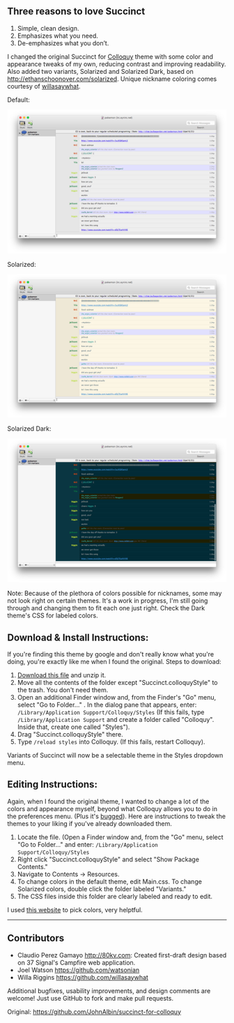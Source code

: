 Three reasons to love Succinct
-------------------------------

1. Simple, clean design.
2. Emphasizes what you need.
3. De-emphasizes what you don’t.

I changed the original Succinct for [Colloquy](http://colloquy.info/) theme with some color and appearance tweaks of my own, reducing contrast and improving readability. Also added two variants, Solarized and Solarized Dark, based on http://ethanschoonover.com/solarized. Unique nickname coloring comes courtesy of
[willasaywhat](https://github.com/willasaywhat).

Default:

![Screehnshot](Default.png)

Solarized:

![Screenshot](Solarized.png)

Solarized Dark:

![Screenshot](Dark.png)

Note: Because of the plethora of colors possible for nicknames, some may not look right
on certain themes. It's a work in progress, I'm still going through and changing them
to fit each one just right. Check the Dark theme's CSS for labeled colors.

Download & Install Instructions:
--------------------------------

If you're finding this theme by google and don't really know what you're doing, you're
exactly like me when I found the original. Steps to download:

1. [Download this file](https://github.com/TempSpas/succinct-for-colloquy/archive/master.zip) and unzip it.
2. Move all the contents of the folder except "Succinct.colloquyStyle" to the trash. You don't
need them. 
3. Open an additional Finder window and, from the Finder's "Go" menu, select
   "Go to Folder..." . In the dialog pane that appears, enter:
     ```/Library/Application Support/Colloquy/Styles``` (If this fails, type ```/Library/Application Support``` and
     create a folder called "Colloquy". Inside that, create one called "Styles").
4. Drag "Succinct.colloquyStyle" there.
5. Type ```/reload styles``` into Colloquy. (If this fails, restart Colloquy).

Variants of Succinct will now be a selectable theme in the Styles dropdown menu.

Editing Instructions:
---------------------

Again, when I found the original theme, I wanted to change a lot of the colors and appearance myself,
beyond what Colloquy allows you to do in the preferences menu. (Plus it's 
[bugged](http://colloquy.info/project/ticket/4307)). Here are instructions to tweak
the themes to your liking if you've already downloaded them.

1. Locate the file. (Open a Finder window and, from the "Go" menu, select "Go to Folder..."
and enter: ```/Library/Application Support/Colloquy/Styles```
2. Right click "Succinct.colloquyStyle" and select "Show Package Contents."
3. Navigate to Contents -> Resources.
4. To change colors in the default theme, edit Main.css. To change Solarized colors, double click
the folder labeled "Variants."
5. The CSS files inside this folder are clearly labeled and ready to edit.

I used [this website](http://www.w3schools.com/tags/ref_colorpicker.asp) to pick colors, very helptful.

----------------

Contributors
------------

* Claudio Perez Gamayo <http://80kv.com>: Created first-draft design based on 37
  Signal's Campfire web application.
* Joel Watson <https://github.com/watsonian>
* Willa Riggins <https://github.com/willasaywhat>

Additional bugfixes, usability improvements, and design comments are welcome!
Just use GitHub to fork and make pull requests.

Original: <https://github.com/JohnAlbin/succinct-for-colloquy>